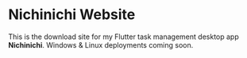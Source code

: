 # Nichinichi Website

This is the download site for my Flutter task management desktop app **Nichinichi**.
Windows & Linux deployments coming soon.
